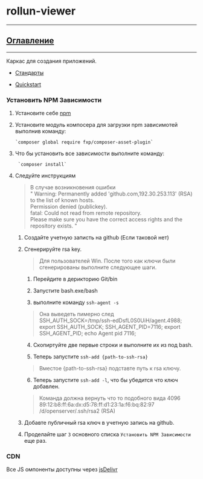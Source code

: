 # rollun-viewer

---
## [Оглавление](https://github.com/rollun-com/rollun-skeleton/blob/master/docs/Contents.md)

---

Каркас для создания приложений. 

* [Стандарты](https://github.com/rollun-com/rollun-skeleton/blob/master/docs/Standarts.md)

* [Quickstart](https://github.com/avz-cmf/saas/blob/master/docs/Quickstart.md)


### Установить NPM Зависимости

1) Установите себе [npm](https://www.npmjs.com/)  

2) Установите модуль компосера для загрузки npm зависимотей выполнив команду:  
       
       `composer global require fxp/composer-asset-plugin`

3) Что бы установить все зависимости выполните команду:  
       
        `composer install`
        
4) Следуйте инструкциям  

    > В случае возникновения ошибки   
    " Warning: Permanently added 'github.com,192.30.253.113' (RSA) to the list of known hosts.  
    Permission denied (publickey).  
    fatal: Could not read from remote repository.  
    Please make sure you have the correct access rights and the repository exists. "
    
    1) Создайте учетную записть на github (Если таковой нет)
    
    2) Сгенерируйте rsa key.
        > Для пользователей Win. После того как ключи были сгенерированы выполните следующее шаги.
        1) Перейдите в дерикторию Git/bin
      
        2) Запустите bash.exe/bash 
        
        3) выполните команду `ssh-agent -s`
        > Она выведеть пимерно след  
        SSH_AUTH_SOCK=/tmp/ssh-edDsfL0S0UiH/agent.4988; export SSH_AUTH_SOCK;
        SSH_AGENT_PID=7116; export SSH_AGENT_PID;
        echo Agent pid 7116;
        
        4) Скопиртуйте две первые строки и выполните их из под bash.
        
        5) Теперь запустите `ssh-add {path-to-ssh-rsa}`
        > Вместое {path-to-ssh-rsa} подставте путь к rsa ключу.
        
        6) Теперь запустите `ssh-add -l`, что бы убедится что ключ добавлен.
        > Команда должна вернуть что то подобного вида
        4096 89:12:b8:ff:6a:dx:d5:78:ff:d1:23:1a:f6:bq:82:97 /d/openserver/.ssh/rsa2 (RSA)
    
    3) Добавте публичный rsa ключ в учетную запись на github.
    
    4) Проделайте шаг `3` основного списка `Установить NPM Зависимости` еще раз.


### CDN
Все JS омпоненты доступны через [jsDelivr](https://www.jsdelivr.com/)
